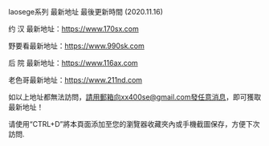 laosege系列 最新地址 最後更新時間 (2020.11.16)

约 汉 最新地址：https://www.170sx.com

野要看最新地址：https://www.990sk.com

后 院 最新地址：https://www.116ax.com

老色哥最新地址：https://www.211nd.com

如以上地址都無法訪問，請用郵箱向xx400se@gmail.com發任意消息，即可獲取最新地址！

请使用“CTRL+D”將本頁面添加至您的瀏覽器收藏夾內或手機截圖保存，方便下次訪問.
